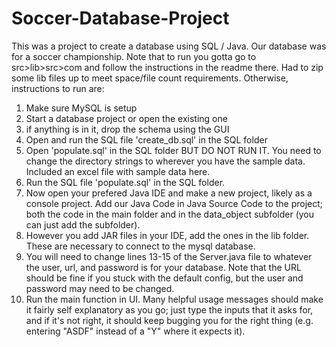 # Soccer-Database-Project
This was a project to create a database using SQL / Java.  Our database was for a soccer championship.  Note that to run you gotta go to src>lib>src>com and follow the instructions in the readme there.  Had to zip some lib files up to meet space/file count requirements.  Otherwise, instructions to run are:

1) Make sure MySQL is setup
2) Start a database project or open the existing one
3) if anything is in it, drop the schema using the GUI
4) Open and run the SQL file 'create_db.sql' in the SQL folder
5) Open 'populate.sql' in the SQL folder BUT DO NOT RUN IT.  You need to change the directory strings to wherever you have the sample data.  Included an excel file with sample data here.
6) Run the SQL file 'populate.sql' in the SQL folder.
7) Now open your prefered Java IDE and make a new project, likely as a console project.  Add our Java Code in Java Source Code to the project; both 
   the code in the main folder and in the data_object subfolder (you can just add the subfolder).
8) However you add JAR files in your IDE, add the ones in the lib folder.  These are necessary to connect to the mysql database.
9) You will need to change lines 13-15 of the Server.java file to whatever the user, url, and password is for your database.  Note that the URL should be fine if you stuck
   with the default config, but the user and password may need to be changed.
10) Run the main function in UI.  Many helpful usage messages should make it fairly self explanatory as you go; just type the inputs that it asks for, and if it's not right,
    it should keep bugging you for the right thing (e.g. entering "ASDF" instead of a "Y" where it expects it).
